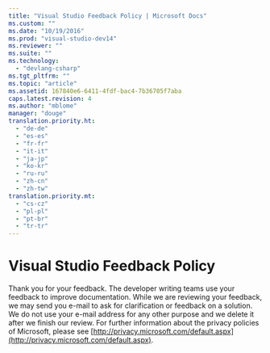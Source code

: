 ```yaml
---
title: "Visual Studio Feedback Policy | Microsoft Docs"
ms.custom: ""
ms.date: "10/19/2016"
ms.prod: "visual-studio-dev14"
ms.reviewer: ""
ms.suite: ""
ms.technology: 
  - "devlang-csharp"
ms.tgt_pltfrm: ""
ms.topic: "article"
ms.assetid: 167840e6-6411-4fdf-bac4-7b36705f7aba
caps.latest.revision: 4
ms.author: "mblome"
manager: "douge"
translation.priority.ht: 
  - "de-de"
  - "es-es"
  - "fr-fr"
  - "it-it"
  - "ja-jp"
  - "ko-kr"
  - "ru-ru"
  - "zh-cn"
  - "zh-tw"
translation.priority.mt: 
  - "cs-cz"
  - "pl-pl"
  - "pt-br"
  - "tr-tr"
---
```

# Visual Studio Feedback Policy
Thank you for your feedback. The developer writing teams use your feedback to improve documentation. While we are reviewing your feedback, we may send you e-mail to ask for clarification or feedback on a solution. We do not use your e-mail address for any other purpose and we delete it after we finish our review. For further information about the privacy policies of Microsoft, please see [http://privacy.microsoft.com/default.aspx](http://privacy.microsoft.com/default.aspx).